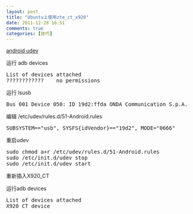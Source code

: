 ```yaml
---
layout: post
title: "Ubuntu上使用zte_ct_x920"
date: 2011-12-28 16:51
comments: true
categories: [技巧]
---
```

[android udev](http://blog.163.com/dengjingniurou@126/blog/static/5398919620111112111659617/)

运行 adb devices 

<pre>
List of devices attached
????????????    no permissions
</pre>

运行 lsusb

<pre>
Bus 001 Device 050: ID 19d2:ffda ONDA Communication S.p.A. 
</pre>

编辑 /etc/udev/rules.d/51-Android.rules

<pre>
SUBSYSTEM=="usb", SYSFS{idVendor}=="19d2", MODE="0666"
</pre>

重启udev

<pre>
sudo chmod a+r /etc/udev/rules.d/51-Android.rules
sudo /etc/init.d/udev stop
sudo /etc/init.d/udev start
</pre>

重新插入X920_CT

运行adb devices

<pre>
List of devices attached 
X920_CT device
</pre>

